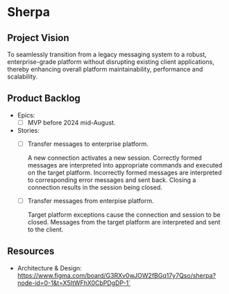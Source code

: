 # Sherpa

## Project Vision

To seamlessly transition from a legacy messaging system to a robust, enterprise-grade platform without disrupting
existing client applications, thereby enhancing overall platform maintainability, performance and scalability.

## Product Backlog 

- Epics:
    - [ ] MVP before 2024 mid-August.

- Stories:
    - [ ] Transfer messages to enterprise platform.

      A new connection activates a new session.
      Correctly formed messages are interpreted into appropriate commands and executed on the target platform.
      Incorrectly formed messages are interpreted to corresponding error messages and sent back.
      Closing a connection results in the session being closed.

    - [ ] Transfer messages from enterpise platform.

      Target platform exceptions cause the connection and session to be closed.
      Messages from the target platform are interpreted and sent to the client.

## Resources

- Architecture & Design: https://www.figma.com/board/G3RXv0wJOW2fBGq17y7Qso/sherpa?node-id=0-1&t=X5ItWFhX0CbPDgDP-1`